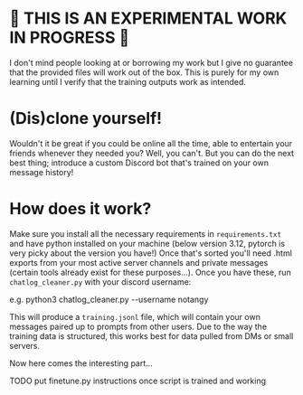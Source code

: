 # 🚨 THIS IS AN EXPERIMENTAL WORK IN PROGRESS 🚨
I don't mind people looking at or borrowing my work but I give no guarantee that the provided files will work out of the box. This is purely for my own learning until I verify that the training outputs work as intended.

# (Dis)clone yourself!

Wouldn't it be great if you could be online all the time, able to entertain your friends whenever they needed you?
Well, you can't. But you can do the next best thing; introduce a custom Discord bot that's trained on your own message history!

# How does it work?

Make sure you install all the necessary requirements in `requirements.txt` and have python installed on your machine (below version 3.12, pytorch is very picky about the version you have!)
Once that's sorted you'll need .html exports from your most active server channels and private messages (certain tools already exist for these purposes...). Once you have these, run `chatlog_cleaner.py` with your discord username:

e.g. python3 chatlog_cleaner.py --username notangy

This will produce a `training.jsonl` file, which will contain your own messages paired up to prompts from other users. Due to the way the training data is structured, this works best for data pulled from DMs or small servers.

Now here comes the interesting part... 

TODO put finetune.py instructions once script is trained and working
